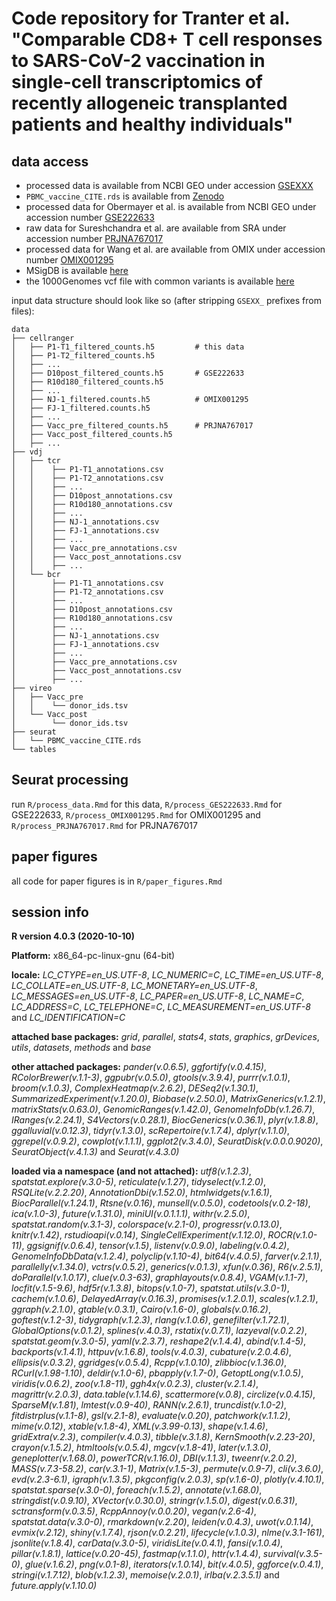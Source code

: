 # Code repository for Tranter et al. "Comparable CD8+ T cell responses to SARS-CoV-2 vaccination in single-cell transcriptomics of recently allogeneic transplanted patients and healthy individuals"

## data access

- processed data is available from NCBI GEO under accession [GSEXXX](https://www.ncbi.nlm.nih.gov/geo/query/acc.cgi?acc=GSEXXX)
- `PBMC_vaccine_CITE.rds` is available from [Zenodo](https://zenodo.org/records/8240488)
- processed data for Obermayer et al. is available from NCBI GEO under accession number  [GSE222633](https://www.ncbi.nlm.nih.gov/geo/query/acc.cgi?acc=GSE222633) 
- raw data for Sureshchandra et al. are available from SRA under accession number [PRJNA767017](https://www.ncbi.nlm.nih.gov/bioproject/PRJNA767017/)
- processed data for Wang et al. are available from OMIX under accession number [OMIX001295](https://ngdc.cncb.ac.cn/omix/release/OMIX001295)
- MSigDB is available [here](http://www.gsea-msigdb.org/gsea/downloads.jsp)
- the 1000Genomes vcf file with common variants is available [here](https://sourceforge.net/projects/cellsnp/files/SNPlist/)

input data structure should look like so (after stripping `GSEXX_` prefixes from files):

```
data
├── cellranger
│   ├── P1-T1_filtered_counts.h5         # this data
│   ├── P1-T2_filtered_counts.h5 
│   ├── ...
│   ├── D10post_filtered_counts.h5       # GSE222633
│   ├── R10d180_filtered_counts.h5
│   ├── ...
│   ├── NJ-1_filtered.counts.h5          # OMIX001295
│   ├── FJ-1_filtered.counts.h5
│   ├── ...
│   ├── Vacc_pre_filtered_counts.h5      # PRJNA767017
│   ├── Vacc_post_filtered_counts.h5  
│   ├── ...
├── vdj
│   ├── tcr
│   │    ├── P1-T1_annotations.csv
│   │    ├── P1-T2_annotations.csv
│   │    ├── ...
│   │    ├── D10post_annotations.csv
│   │    ├── R10d180_annotations.csv
│   │    ├── ...
│   │    ├── NJ-1_annotations.csv
│   │    ├── FJ-1_annotations.csv
│   │    ├── ...
│   │    ├── Vacc_pre_annotations.csv
│   │    ├── Vacc_post_annotations.csv
│   │    ├── ...
│   └── bcr
│        ├── P1-T1_annotations.csv
│        ├── P1-T2_annotations.csv
│        ├── ...
│        ├── D10post_annotations.csv
│        ├── R10d180_annotations.csv
│        ├── ...
│        ├── NJ-1_annotations.csv
│        ├── FJ-1_annotations.csv
│        ├── ...
│        ├── Vacc_pre_annotations.csv
│        ├── Vacc_post_annotations.csv
│        ├── ...
├── vireo
│   ├── Vacc_pre
│   │    └── donor_ids.tsv
│   └── Vacc_post
│        └── donor_ids.tsv
├── seurat
│   └── PBMC_vaccine_CITE.rds
└── tables
```

## Seurat processing

run `R/process_data.Rmd` for this data, `R/process_GES222633.Rmd` for GSE222633, `R/process_OMIX001295.Rmd` for OMIX001295 and `R/process_PRJNA767017.Rmd` for PRJNA767017

## paper figures

all code for paper figures is in `R/paper_figures.Rmd`

## session info

**R version 4.0.3 (2020-10-10)**

**Platform:** x86_64-pc-linux-gnu (64-bit) 

**locale:**
_LC_CTYPE=en_US.UTF-8_, _LC_NUMERIC=C_, _LC_TIME=en_US.UTF-8_, _LC_COLLATE=en_US.UTF-8_, _LC_MONETARY=en_US.UTF-8_, _LC_MESSAGES=en_US.UTF-8_, _LC_PAPER=en_US.UTF-8_, _LC_NAME=C_, _LC_ADDRESS=C_, _LC_TELEPHONE=C_, _LC_MEASUREMENT=en_US.UTF-8_ and _LC_IDENTIFICATION=C_

**attached base packages:** 
_grid_, _parallel_, _stats4_, _stats_, _graphics_, _grDevices_, _utils_, _datasets_, _methods_ and _base_

**other attached packages:** 
_pander(v.0.6.5)_, _ggfortify(v.0.4.15)_, _RColorBrewer(v.1.1-3)_, _ggpubr(v.0.5.0)_, _gtools(v.3.9.4)_, _purrr(v.1.0.1)_, _broom(v.1.0.3)_, _ComplexHeatmap(v.2.6.2)_, _DESeq2(v.1.30.1)_, _SummarizedExperiment(v.1.20.0)_, _Biobase(v.2.50.0)_, _MatrixGenerics(v.1.2.1)_, _matrixStats(v.0.63.0)_, _GenomicRanges(v.1.42.0)_, _GenomeInfoDb(v.1.26.7)_, _IRanges(v.2.24.1)_, _S4Vectors(v.0.28.1)_, _BiocGenerics(v.0.36.1)_, _plyr(v.1.8.8)_, _ggalluvial(v.0.12.3)_, _tidyr(v.1.3.0)_, _scRepertoire(v.1.7.4)_, _dplyr(v.1.1.0)_, _ggrepel(v.0.9.2)_, _cowplot(v.1.1.1)_, _ggplot2(v.3.4.0)_, _SeuratDisk(v.0.0.0.9020)_, _SeuratObject(v.4.1.3)_ and _Seurat(v.4.3.0)_

**loaded via a namespace (and not attached):** 
_utf8(v.1.2.3)_, _spatstat.explore(v.3.0-5)_, _reticulate(v.1.27)_, _tidyselect(v.1.2.0)_, _RSQLite(v.2.2.20)_, _AnnotationDbi(v.1.52.0)_, _htmlwidgets(v.1.6.1)_, _BiocParallel(v.1.24.1)_, _Rtsne(v.0.16)_, _munsell(v.0.5.0)_, _codetools(v.0.2-18)_, _ica(v.1.0-3)_, _future(v.1.31.0)_, _miniUI(v.0.1.1.1)_, _withr(v.2.5.0)_, _spatstat.random(v.3.1-3)_, _colorspace(v.2.1-0)_, _progressr(v.0.13.0)_, _knitr(v.1.42)_, _rstudioapi(v.0.14)_, _SingleCellExperiment(v.1.12.0)_, _ROCR(v.1.0-11)_, _ggsignif(v.0.6.4)_, _tensor(v.1.5)_, _listenv(v.0.9.0)_, _labeling(v.0.4.2)_, _GenomeInfoDbData(v.1.2.4)_, _polyclip(v.1.10-4)_, _bit64(v.4.0.5)_, _farver(v.2.1.1)_, _parallelly(v.1.34.0)_, _vctrs(v.0.5.2)_, _generics(v.0.1.3)_, _xfun(v.0.36)_, _R6(v.2.5.1)_, _doParallel(v.1.0.17)_, _clue(v.0.3-63)_, _graphlayouts(v.0.8.4)_, _VGAM(v.1.1-7)_, _locfit(v.1.5-9.6)_, _hdf5r(v.1.3.8)_, _bitops(v.1.0-7)_, _spatstat.utils(v.3.0-1)_, _cachem(v.1.0.6)_, _DelayedArray(v.0.16.3)_, _promises(v.1.2.0.1)_, _scales(v.1.2.1)_, _ggraph(v.2.1.0)_, _gtable(v.0.3.1)_, _Cairo(v.1.6-0)_, _globals(v.0.16.2)_, _goftest(v.1.2-3)_, _tidygraph(v.1.2.3)_, _rlang(v.1.0.6)_, _genefilter(v.1.72.1)_, _GlobalOptions(v.0.1.2)_, _splines(v.4.0.3)_, _rstatix(v.0.7.1)_, _lazyeval(v.0.2.2)_, _spatstat.geom(v.3.0-5)_, _yaml(v.2.3.7)_, _reshape2(v.1.4.4)_, _abind(v.1.4-5)_, _backports(v.1.4.1)_, _httpuv(v.1.6.8)_, _tools(v.4.0.3)_, _cubature(v.2.0.4.6)_, _ellipsis(v.0.3.2)_, _ggridges(v.0.5.4)_, _Rcpp(v.1.0.10)_, _zlibbioc(v.1.36.0)_, _RCurl(v.1.98-1.10)_, _deldir(v.1.0-6)_, _pbapply(v.1.7-0)_, _GetoptLong(v.1.0.5)_, _viridis(v.0.6.2)_, _zoo(v.1.8-11)_, _ggh4x(v.0.2.3)_, _cluster(v.2.1.4)_, _magrittr(v.2.0.3)_, _data.table(v.1.14.6)_, _scattermore(v.0.8)_, _circlize(v.0.4.15)_, _SparseM(v.1.81)_, _lmtest(v.0.9-40)_, _RANN(v.2.6.1)_, _truncdist(v.1.0-2)_, _fitdistrplus(v.1.1-8)_, _gsl(v.2.1-8)_, _evaluate(v.0.20)_, _patchwork(v.1.1.2)_, _mime(v.0.12)_, _xtable(v.1.8-4)_, _XML(v.3.99-0.13)_, _shape(v.1.4.6)_, _gridExtra(v.2.3)_, _compiler(v.4.0.3)_, _tibble(v.3.1.8)_, _KernSmooth(v.2.23-20)_, _crayon(v.1.5.2)_, _htmltools(v.0.5.4)_, _mgcv(v.1.8-41)_, _later(v.1.3.0)_, _geneplotter(v.1.68.0)_, _powerTCR(v.1.16.0)_, _DBI(v.1.1.3)_, _tweenr(v.2.0.2)_, _MASS(v.7.3-58.2)_, _car(v.3.1-1)_, _Matrix(v.1.5-3)_, _permute(v.0.9-7)_, _cli(v.3.6.0)_, _evd(v.2.3-6.1)_, _igraph(v.1.3.5)_, _pkgconfig(v.2.0.3)_, _sp(v.1.6-0)_, _plotly(v.4.10.1)_, _spatstat.sparse(v.3.0-0)_, _foreach(v.1.5.2)_, _annotate(v.1.68.0)_, _stringdist(v.0.9.10)_, _XVector(v.0.30.0)_, _stringr(v.1.5.0)_, _digest(v.0.6.31)_, _sctransform(v.0.3.5)_, _RcppAnnoy(v.0.0.20)_, _vegan(v.2.6-4)_, _spatstat.data(v.3.0-0)_, _rmarkdown(v.2.20)_, _leiden(v.0.4.3)_, _uwot(v.0.1.14)_, _evmix(v.2.12)_, _shiny(v.1.7.4)_, _rjson(v.0.2.21)_, _lifecycle(v.1.0.3)_, _nlme(v.3.1-161)_, _jsonlite(v.1.8.4)_, _carData(v.3.0-5)_, _viridisLite(v.0.4.1)_, _fansi(v.1.0.4)_, _pillar(v.1.8.1)_, _lattice(v.0.20-45)_, _fastmap(v.1.1.0)_, _httr(v.1.4.4)_, _survival(v.3.5-0)_, _glue(v.1.6.2)_, _png(v.0.1-8)_, _iterators(v.1.0.14)_, _bit(v.4.0.5)_, _ggforce(v.0.4.1)_, _stringi(v.1.7.12)_, _blob(v.1.2.3)_, _memoise(v.2.0.1)_, _irlba(v.2.3.5.1)_ and _future.apply(v.1.10.0)_
> 

